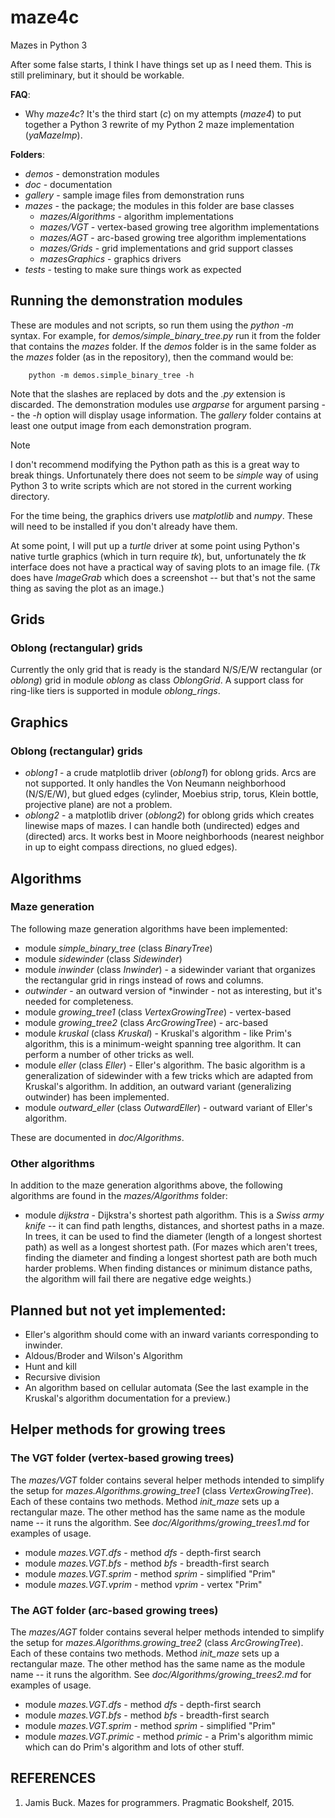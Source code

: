 # maze4c
Mazes in Python 3

After some false starts, I think I have things set up as I need them.  This is still preliminary, but it should be workable.

**FAQ**:

*  Why *maze4c*? It's the third start (*c*) on my attempts (*maze4*) to put together a Python 3 rewrite of my Python 2 maze implementation (*yaMazeImp*).

**Folders**:

*  *demos* - demonstration modules
*  *doc* - documentation
*  *gallery* - sample image files from demonstration runs
*  *mazes* - the package; the modules in this folder are base classes
    +  *mazes/Algorithms* - algorithm implementations
    +  *mazes/VGT* - vertex-based growing tree algorithm implementations
    +  *mazes/AGT* - arc-based growing tree algorithm implementations
    +  *mazes/Grids* - grid implementations and grid support classes
    +  *mazesGraphics* - graphics drivers
*  *tests* - testing to make sure things work as expected

## Running the demonstration modules

These are modules and not scripts, so run them using the *python -m* syntax.
For example, for *demos/simple\_binary\_tree.py* run it from the folder that contains the *mazes* folder.  If the *demos* folder is in the same folder as the *mazes* folder (as in the repository), then the command would be:

```
    python -m demos.simple_binary_tree -h
```
Note that the slashes are replaced by dots and the *.py* extension is discarded.  The demonstration modules use *argparse* for argument parsing -- the *-h* option will display usage information.  The *gallery* folder contains at least one output image from each demonstration program.

> [!NOTE]  
> I don't recommend modifying the Python path as this is a great way to break things.  Unfortunately there does not seem to be *simple* way of using Python 3 to write scripts which are not stored in the current working directory.

For the time being, the graphics drivers use *matplotlib* and *numpy*.  These will need to be installed if you don't already have them.

At some point, I will put up a *turtle* driver at some point using Python's native turtle graphics (which in turn require *tk*), but, unfortunately the *tk* interface does not have a practical way of saving plots to an image file.  (*Tk* does have *ImageGrab* which does a screenshot -- but that's not the same thing as saving the plot as an image.)

## Grids

### Oblong (rectangular) grids

Currently the only grid that is ready is the standard N/S/E/W rectangular (or *oblong*) grid in module *oblong* as class *OblongGrid*.  A support class for ring-like tiers is supported in module *oblong\_rings*.

## Graphics

### Oblong (rectangular) grids

* *oblong1* - a crude matplotlib driver (*oblong1*) for oblong grids.  Arcs are not supported.  It only handles the Von Neumann neighborhood (N/S/E/W), but glued edges (cylinder, Moebius strip, torus, Klein bottle, projective plane) are not a problem.
* *oblong2* - a matplotlib driver (*oblong2*) for oblong grids which creates linewise maps of mazes.  I can handle both (undirected) edges and (directed) arcs.  It works best in Moore neighborhoods (nearest neighbor in up to eight compass directions, no glued edges).

## Algorithms

### Maze generation

The following maze generation algorithms have been implemented:

* module *simple\_binary\_tree* (class *BinaryTree*)
* module *sidewinder* (class *Sidewinder*)
* module *inwinder* (class *Inwinder*) - a sidewinder variant that organizes the rectangular grid in rings instead of rows and columns.
* *outwinder* - an outward version of *inwinder - not as interesting, but it's needed for completeness.
* module *growing\_tree1* (class *VertexGrowingTree*) - vertex-based
* module *growing\_tree2* (class *ArcGrowingTree*) - arc-based
* module *kruskal* (class *Kruskal*) - Kruskal's algorithm - like Prim's algorithm, this is a minimum-weight spanning tree algorithm.  It can perform a number of other tricks as well.
* module *eller* (class *Eller*) - Eller's algorithm.  The basic algorithm is a generalization of sidewinder with a few tricks which are adapted from Kruskal's algorithm.  In addition, an outward variant (generalizing outwinder) has been implemented.
* module *outward\_eller* (class *OutwardEller*) - outward variant of Eller's algorithm.

These are documented in *doc/Algorithms*.

### Other algorithms

In addition to the maze generation algorithms above, the following algorithms are found in the *mazes/Algorithms* folder:

* module *dijkstra* - Dijkstra's shortest path algorithm.  This is a *Swiss army knife* -- it can find path lengths, distances, and shortest paths in a maze.  In trees, it can be used to find the diameter (length of a longest shortest path) as well as a longest shortest path. (For mazes which aren't trees, finding the diameter and finding a longest shortest path are both much harder problems. When finding distances or minimum distance paths, the algorithm will fail there are negative edge weights.)

## Planned but not yet implemented:

* Eller's algorithm should come with an inward variants corresponding to inwinder.
* Aldous/Broder and Wilson's Algorithm
* Hunt and kill
* Recursive division
* An algorithm based on cellular automata (See the last example in the Kruskal's algorithm documentation for a preview.)

## Helper methods for growing trees

### The VGT folder (vertex-based growing trees)

The *mazes/VGT* folder contains several helper methods intended to simplify the setup for *mazes.Algorithms.growing\_tree1* (class *VertexGrowingTree*).  Each of these contains two methods.  Method *init\_maze* sets up a rectangular maze.  The other method has the same name as the module name -- it runs the algorithm.  See *doc/Algorithms/growing\_trees1.md* for examples of usage.

* module *mazes.VGT.dfs* - method *dfs* - depth-first search
* module *mazes.VGT.bfs* - method *bfs* - breadth-first search
* module *mazes.VGT.sprim* - method *sprim* - simplified "Prim"
* module *mazes.VGT.vprim* - method *vprim* - vertex "Prim"

### The AGT folder (arc-based growing trees)

The *mazes/AGT* folder contains several helper methods intended to simplify the setup for *mazes.Algorithms.growing\_tree2* (class *ArcGrowingTree*).  Each of these contains two methods.  Method *init\_maze* sets up a rectangular maze.  The other method has the same name as the module name -- it runs the algorithm.  See *doc/Algorithms/growing\_trees2.md* for examples of usage.

* module *mazes.VGT.dfs* - method *dfs* - depth-first search
* module *mazes.VGT.bfs* - method *bfs* - breadth-first search
* module *mazes.VGT.sprim* - method *sprim* - simplified "Prim"
* module *mazes.VGT.primic* - method *primic* - a Prim's algorithm mimic which can do Prim's algorithm and lots of other stuff.

## REFERENCES

1. Jamis Buck. Mazes for programmers.  Pragmatic Bookshelf, 2015.